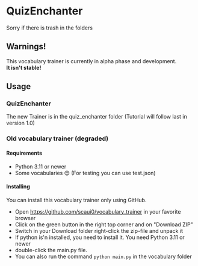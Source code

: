 # QuizEnchanter

Sorry if there is trash in the folders

## Warnings!

This vocabulary trainer is currently in alpha phase and development. \
**It isn't stable!**

## Usage

### QuizEnchanter
The new Trainer is in the quiz_enchanter folder (Tutorial will follow last in version 1.0)

### Old vocabulary trainer (degraded)
#### Requirements

* Python 3.11 or newer
* Some vocabularies 😊 (For testing you can use test.json)

#### Installing

You can install this vocabulary trainer only using GitHub. 
* Open https://github.com/scaui0/vocabulary_trainer in your favorite browser
* Click on the green button in the right top corner and on "Download ZIP"
* Switch in your Download folder right-click the zip-file and unpack it
* If python is'n installed, you need to install it. You need Python 3.11 or newer
* double-click the main.py file.
* You can also run the command `python main.py` in the vocabulary folder

